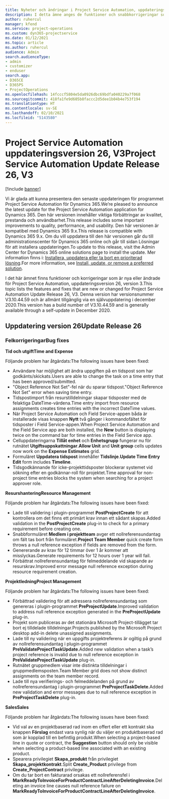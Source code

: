 ```yaml
---
title: Nyheter och ändringar i Project Service Automation, uppdateringsversion 26, version 3
description: I detta ämne anges de funktioner och snabbkorrigeringar som finns tillgängliga i Project Service Automation, uppdateringsversion 26, V3.
author: ruhercul
manager: kfend
ms.service: project-operations
ms.custom: dyn365-projectservice
ms.date: 01/12/2021
ms.topic: article
ms.author: ruhercul
audience: Admin
search.audienceType:
- admin
- customizer
- enduser
search.app:
- D365CE
- D365PS
- ProjectOperations
ms.openlocfilehash: 14fcccf5804e5da0926dbc69bdfa040229a7f068
ms.sourcegitcommit: 418fa1fe9d605b8faccc2d5dee1b04b4e753f194
ms.translationtype: HT
ms.contentlocale: sv-SE
ms.lasthandoff: 02/10/2021
ms.locfileid: "5143580"
---
```

# <a name="project-service-automation-update-release-26-v3"></a><span data-ttu-id="279a9-103">Project Service Automation uppdateringsversion 26, V3</span><span class="sxs-lookup"><span data-stu-id="279a9-103">Project Service Automation Update Release 26, V3</span></span>

[!include [banner](../includes/psa-now-project-operations.md)]

<span data-ttu-id="279a9-104">Vi är glada att kunna presentera den senaste uppdateringen för programmet Project Service Automation för Dynamics 365.</span><span class="sxs-lookup"><span data-stu-id="279a9-104">We’re pleased to announce the latest update for the Project Service Automation application for Dynamics 365.</span></span> <span data-ttu-id="279a9-105">Den här versionen innehåller viktiga förbättringar av kvalitet, prestanda och användbarhet.</span><span class="sxs-lookup"><span data-stu-id="279a9-105">This release includes some important improvements to quality, performance, and usability.</span></span> <span data-ttu-id="279a9-106">Den här versionen är kompatibel med Dynamics 365 9.x.</span><span class="sxs-lookup"><span data-stu-id="279a9-106">This release is compatible with Dynamics 365 9.x.</span></span> <span data-ttu-id="279a9-107">Om du vill uppdatera till den här versionen går du till administrationscenter för Dynamics 365 online och går till sidan Lösningar för att installera uppdateringen.</span><span class="sxs-lookup"><span data-stu-id="279a9-107">To update to this release, visit the Admin Center for Dynamics 365 online solutions page to install the update.</span></span> <span data-ttu-id="279a9-108">Mer information finns i: [Installera, uppdatera eller ta bort en prioriterad lösning](https://docs.microsoft.com/power-platform/admin/install-remove-preferred-solution).</span><span class="sxs-lookup"><span data-stu-id="279a9-108">For more information, see [Install, update, or remove a preferred solution](https://docs.microsoft.com/power-platform/admin/install-remove-preferred-solution).</span></span>

<span data-ttu-id="279a9-109">I det här ämnet finns funktioner och korrigeringar som är nya eller ändrade för Project Service Automation, uppdateringsversion 26, version 3.</span><span class="sxs-lookup"><span data-stu-id="279a9-109">This topic lists the features and fixes that are new or changed for Project Service Automation Update Release 26, V3.</span></span> <span data-ttu-id="279a9-110">Denna version har versionsnummer V3.10.44.59 och är allmänt tillgänglig via en självuppdatering i december 2020.</span><span class="sxs-lookup"><span data-stu-id="279a9-110">This version has a build number of V3.10.44.59 and is generally available through a self-update in December 2020.</span></span>

## <a name="update-release-26"></a><span data-ttu-id="279a9-111">Uppdatering version 26</span><span class="sxs-lookup"><span data-stu-id="279a9-111">Update Release 26</span></span>

### <a name="bug-fixes"></a><span data-ttu-id="279a9-112">Felkorrigeringar</span><span class="sxs-lookup"><span data-stu-id="279a9-112">Bug fixes</span></span>

<span data-ttu-id="279a9-113">**Tid och utgift**</span><span class="sxs-lookup"><span data-stu-id="279a9-113">**Time and Expense**</span></span>

<span data-ttu-id="279a9-114">Följande problem har åtgärdats:</span><span class="sxs-lookup"><span data-stu-id="279a9-114">The following issues have been fixed:</span></span>

- <span data-ttu-id="279a9-115">Användare har möjlighet att ändra uppgiften på en tidspost som har godkänts/skickats.</span><span class="sxs-lookup"><span data-stu-id="279a9-115">Users are able to change the task on a time entry that has been approved/submitted.</span></span>
- <span data-ttu-id="279a9-116">"Object Reference Not Set"-fel när du sparar tidspost.</span><span class="sxs-lookup"><span data-stu-id="279a9-116">"Object Reference Not Set" error when saving time entry.</span></span>
- <span data-ttu-id="279a9-117">Tidspostimport från resurstilldelningar skapar tidsposter med de felaktiga DateTime-värdena.</span><span class="sxs-lookup"><span data-stu-id="279a9-117">Time entry import from resource assignments creates time entries with the incorrect DateTime values.</span></span>
- <span data-ttu-id="279a9-118">När Project Service Automation och Field Service-appen båda är installerade visas knappen **Nytt** två gånger i kommandofältet för tidsposter i Field Service-appen.</span><span class="sxs-lookup"><span data-stu-id="279a9-118">When Project Service Automation and the Field Service app are both installed, the **New** button is displaying twice on the command bar for time entries in the Field Service app.</span></span>
- <span data-ttu-id="279a9-119">Celluppdateringarna **Tillåt enhet** och **Enhetsgrupp** fungerar nu för rutnätet **Utgiftsuppskattningar**.</span><span class="sxs-lookup"><span data-stu-id="279a9-119">**Allow Unit** and **Unit group** cells updates now work on the **Expense Estimates** grid.</span></span>
- <span data-ttu-id="279a9-120">Formuläret **Uppdatera tidspost** innehåller **Tidslinje**.</span><span class="sxs-lookup"><span data-stu-id="279a9-120">**Update Time Entry Edit** form includes **Timeline**.</span></span>
- <span data-ttu-id="279a9-121">Tidsgodkännande för icke-projekttidsposter blockerar systemet vid sökning efter en godkännar-roll för projektet.</span><span class="sxs-lookup"><span data-stu-id="279a9-121">Time approval for non-project time entries blocks the system when searching for a project approver role.</span></span>

<span data-ttu-id="279a9-122">**Resurshantering**</span><span class="sxs-lookup"><span data-stu-id="279a9-122">**Resource Management**</span></span>

<span data-ttu-id="279a9-123">Följande problem har åtgärdats:</span><span class="sxs-lookup"><span data-stu-id="279a9-123">The following issues have been fixed:</span></span>

- <span data-ttu-id="279a9-124">Lade till validering i plugin-programmet **PostProjectCreate** för att kontrollera om det finns ett primärt krav innan ett sådant skapas.</span><span class="sxs-lookup"><span data-stu-id="279a9-124">Added validation in the **PostProjectCreate** plug-in to check for a primary requirement before creating one.</span></span>
- <span data-ttu-id="279a9-125">Snabbformuläret **Medlem i projektteam** avger ett nollreferensundantag om fält tas bort från formuläret.</span><span class="sxs-lookup"><span data-stu-id="279a9-125">**Project Team Member** quick create form throws a null reference exception if fields are removed from the form.</span></span>
- <span data-ttu-id="279a9-126">Genererande av krav för 12 timmar över 1 år kommer att misslyckas.</span><span class="sxs-lookup"><span data-stu-id="279a9-126">Generate requirements for 12 hours over 1 year will fail.</span></span>
- <span data-ttu-id="279a9-127">Förbättrat nollreferensundantag för felmeddelande vid skapande av resurskrav.</span><span class="sxs-lookup"><span data-stu-id="279a9-127">Improved error message null reference exception during resource requirement creation.</span></span>

<span data-ttu-id="279a9-128">**Projektledning**</span><span class="sxs-lookup"><span data-stu-id="279a9-128">**Project Management**</span></span>

<span data-ttu-id="279a9-129">Följande problem har åtgärdats:</span><span class="sxs-lookup"><span data-stu-id="279a9-129">The following issues have been fixed:</span></span>

- <span data-ttu-id="279a9-130">Förbättrad validering för att adressera nollreferensundantag som genereras i plugin-programmet **PreProjectUpdate**.</span><span class="sxs-lookup"><span data-stu-id="279a9-130">Improved validation to address null reference exception generated in the **PreProjectUpdate** plug-in.</span></span>
- <span data-ttu-id="279a9-131">Projekt som publiceras av det stationära Microsoft Project-tillägget tar bort ej tilldelade tilldelningar.</span><span class="sxs-lookup"><span data-stu-id="279a9-131">Projects published by the Microsoft Project desktop add-in delete unassigned assignments.</span></span>
- <span data-ttu-id="279a9-132">Lade till ny validering när en uppgifts projektreferens är ogiltig på grund av nollreferensundantag i plugin-programmet **PreValidateProjectTaskUpdate**.</span><span class="sxs-lookup"><span data-stu-id="279a9-132">Added new validation when a task’s project reference is invalid due to null reference exception in **PreValidateProjectTaskUpdate** plug-in.</span></span>
- <span data-ttu-id="279a9-133">Rutnätet gruppmedlem visar inte distinkta tilldelningar i gruppmedlemsposten.</span><span class="sxs-lookup"><span data-stu-id="279a9-133">Team Member grid does not show distinct assignments on the team member record.</span></span>
- <span data-ttu-id="279a9-134">Lade till nya verifierings- och felmeddelanden på grund av nollreferensundantag i plugin-programmet **PreProjectTaskDelete**.</span><span class="sxs-lookup"><span data-stu-id="279a9-134">Added new validation and error messages due to null reference exception in **PreProjectTaskDelete** plug-in.</span></span>

<span data-ttu-id="279a9-135">**Sales**</span><span class="sxs-lookup"><span data-stu-id="279a9-135">**Sales**</span></span>

<span data-ttu-id="279a9-136">Följande problem har åtgärdats:</span><span class="sxs-lookup"><span data-stu-id="279a9-136">The following issues have been fixed:</span></span>

- <span data-ttu-id="279a9-137">Vid val av en projektbaserad rad inom en offert eller ett kontrakt ska knappen **Förslag** endast vara synlig när du väljer en produktbaserad rad som är kopplad till en befintlig produkt.</span><span class="sxs-lookup"><span data-stu-id="279a9-137">When selecting a project-based line in quote or contract, the **Suggestion** button should only be visible when selecting a product-based line associated with an existing product.</span></span>
- <span data-ttu-id="279a9-138">Spearera privilegiet **Skapa_produkt** från privilegiet **Skapa_projektkontrakt**.</span><span class="sxs-lookup"><span data-stu-id="279a9-138">Split **Create_Product** privilege from **Create_ProjectContract** privilege.</span></span>
- <span data-ttu-id="279a9-139">Om du tar bort en fakturarad orsakas ett nollreferensfel i **MarkReadyToInvoiceForProductContractLineAfterDeletingInvoice**.</span><span class="sxs-lookup"><span data-stu-id="279a9-139">Deleting an invoice line causes null reference failure on **MarkReadyToInvoiceForProductContractLineAfterDeletingInvoice**.</span></span>
